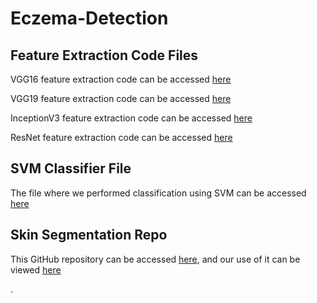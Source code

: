 # Eczema-Detection
<h2>Feature Extraction Code Files</h2>
<p>VGG16 feature extraction code can be accessed <a href="https://colab.research.google.com/drive/1tWrNdMo385TIGoTToIupo95b4i3PUgMM?usp=sharing">here</a></p>
<p>VGG19 feature extraction code can be accessed <a href="https://colab.research.google.com/drive/1cQ0r97pCmhjwkibjxA_u858Gx5HImc92?usp=sharing">here</a></p>
<p>InceptionV3 feature extraction code can be accessed <a href="https://colab.research.google.com/drive/15yEXzTh7bj2nzj0u3V0rmUHC8xgfStk3?usp=sharing">here</a></p>
<p>ResNet feature extraction code can be accessed <a href="https://colab.research.google.com/drive/1PJqwT-gTSOnTt5CZiOH-uOArHSUkcBkM?usp=sharing">here</a></p>
<h2>SVM Classifier File</h2>
<p>The file where we performed classification using SVM can be accessed <a href="https://colab.research.google.com/drive/1gcctk8T6gmRtfVq5nyuVl7AHBM6ZDSal?usp=sharing">here</a></p>
<h2>Skin Segmentation Repo</h2>
<p>This GitHub repository can be accessed <a href="https://github.com/WillBrennan/SemanticSegmentation/tree/master/semantic_segmentation">here</a>, and our use of it can be viewed <a href="https://colab.research.google.com/drive/1dV-hjSqHy5tb9gDJJHdqC1j_En1Wvhsk?usp=sharing">here</a></p>.
